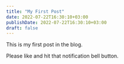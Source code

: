 ```yaml
---
title: "My First Post"
date: 2022-07-22T16:30:10+03:00
publishDate: 2022-07-22T16:30:10+03:00
draft: false
---
```


This is my first post in the blog.

Please like and hit that notification bell button.
